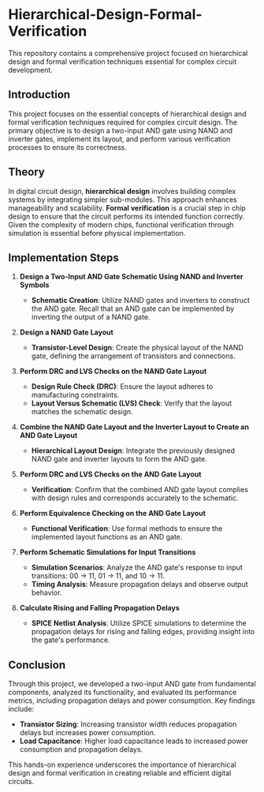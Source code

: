 # Hierarchical-Design-Formal-Verification
This repository contains a comprehensive project focused on hierarchical design and formal verification techniques essential for complex circuit development.



## Introduction

This project focuses on the essential concepts of hierarchical design and formal verification techniques required for complex circuit design. The primary objective is to design a two-input AND gate using NAND and inverter gates, implement its layout, and perform various verification processes to ensure its correctness.

## Theory

In digital circuit design, **hierarchical design** involves building complex systems by integrating simpler sub-modules. This approach enhances manageability and scalability. **Formal verification** is a crucial step in chip design to ensure that the circuit performs its intended function correctly. Given the complexity of modern chips, functional verification through simulation is essential before physical implementation.

## Implementation Steps

1. **Design a Two-Input AND Gate Schematic Using NAND and Inverter Symbols**

   - **Schematic Creation**: Utilize NAND gates and inverters to construct the AND gate. Recall that an AND gate can be implemented by inverting the output of a NAND gate.

2. **Design a NAND Gate Layout**

   - **Transistor-Level Design**: Create the physical layout of the NAND gate, defining the arrangement of transistors and connections.

3. **Perform DRC and LVS Checks on the NAND Gate Layout**

   - **Design Rule Check (DRC)**: Ensure the layout adheres to manufacturing constraints.
   - **Layout Versus Schematic (LVS) Check**: Verify that the layout matches the schematic design.

4. **Combine the NAND Gate Layout and the Inverter Layout to Create an AND Gate Layout**

   - **Hierarchical Layout Design**: Integrate the previously designed NAND gate and inverter layouts to form the AND gate.

5. **Perform DRC and LVS Checks on the AND Gate Layout**

   - **Verification**: Confirm that the combined AND gate layout complies with design rules and corresponds accurately to the schematic.

6. **Perform Equivalence Checking on the AND Gate Layout**

   - **Functional Verification**: Use formal methods to ensure the implemented layout functions as an AND gate.

7. **Perform Schematic Simulations for Input Transitions**

   - **Simulation Scenarios**: Analyze the AND gate's response to input transitions: 00 → 11, 01 → 11, and 10 → 11.
   - **Timing Analysis**: Measure propagation delays and observe output behavior.

8. **Calculate Rising and Falling Propagation Delays**

   - **SPICE Netlist Analysis**: Utilize SPICE simulations to determine the propagation delays for rising and falling edges, providing insight into the gate's performance.

## Conclusion

Through this project, we developed a two-input AND gate from fundamental components, analyzed its functionality, and evaluated its performance metrics, including propagation delays and power consumption. Key findings include:

- **Transistor Sizing**: Increasing transistor width reduces propagation delays but increases power consumption.
- **Load Capacitance**: Higher load capacitance leads to increased power consumption and propagation delays.

This hands-on experience underscores the importance of hierarchical design and formal verification in creating reliable and efficient digital circuits.


